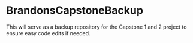 # BrandonsCapstoneBackup
This will serve as a backup repository for the Capstone 1 and 2 project to ensure easy code edits if needed.
